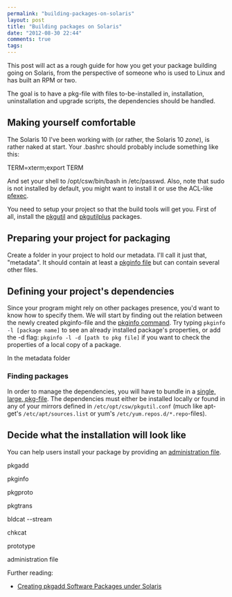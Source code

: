 ```yaml
---
permalink: "building-packages-on-solaris"
layout: post
title: "Building packages on Solaris"
date: "2012-08-30 22:44"
comments: true
tags: 
---
```


This post will act as a rough guide for how you get your package building going on Solaris, from the perspective of someone who is used to Linux and has built an RPM or two.

The goal is to have a pkg-file with files to-be-installed in, installation, uninstallation and upgrade scripts, the dependencies should be handled.


## Making yourself comfortable

The Solaris 10 I've been working with (or rather, the Solaris 10 *zone*), is rather naked at start. Your .bashrc should probably include something like this:

TERM=xterm;export TERM

And set your shell to /opt/csw/bin/bash in /etc/passwd. Also, note that sudo is not installed by default, you might want to install it or use the ACL-like [pfexec](http://developers.sun.com/developer/technicalArticles/opensolaris/pfexec.html).

You need to setup your project so that the build tools will get you. First of all, install the [pkgutil](http://pkgutil.wikidot.com/get-install-and-configure) and [pkgutilplus](http://www.opencsw.org/packages/pkgutilplus/) packages.


## Preparing your project for packaging

Create a folder in your project to hold our metadata. I'll call it just that, "metadata". It should contain at least a [pkginfo file](http://www.garex.net/sun/packaging/pkginfo.html) but can contain several other files.


## Defining your project's dependencies

Since your program might rely on other packages presence, you'd want to know how to specify them. We will start by finding out the relation between the newly created pkginfo-file and the [pkginfo command](http://heirloom.sourceforge.net/pkgtools/pkginfo.1.html). Try typing `pkginfo -l [package name]` to see an already installed package's properties, or add the -d flag: `pkginfo -l -d [path to pkg file]` if you want to check the properties of a local copy of a package.

In the metadata folder


### Finding packages

In order to manage the dependencies, you will have to bundle in a [single, large, pkg-file](http://www.opencsw.org/manual/for-administrators/getting-started.html#creating-a-pkg-file-for-a-host-without-an-internet-connection). The dependencies must either be installed locally or found in any of your mirrors defined in `/etc/opt/csw/pkgutil.conf` (much like apt-get's `/etc/apt/sources.list` or yum's `/etc/yum.repos.d/*.repo`-files).


## Decide what the installation will look like

You can help users install your package by providing an [administration file](http://www.opensolarisforum.org/man/man4/admin.html).


pkgadd

pkginfo

pkgproto

pkgtrans

bldcat --stream

chkcat

prototype

administration file

Further reading:
  - [Creating pkgadd Software Packages under Solaris](http://www.sunfreeware.com/pkgadd.html)

